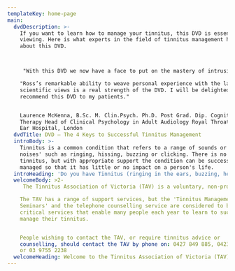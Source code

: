 ```yaml
---
templateKey: home-page
main:
  dvdDescription: >-
    If you want to learn how to manage your tinnitus, this DVD is essential
    viewing. Here is what experts in the field of tinnitus management have said
    about this DVD.



     "With this DVD we now have a face to put on the mastery of intrusive tinnitus, the calm, knowledgeable, and reassuring face of Ross McKeown. And not only do we have a face, we have a pathway to get from the misery to mastery – The 4 Keys."

    "Ross’s remarkable ability to weave personal experience with the latest
    scientific views is a real strength of the DVD. I will be delighted to
    recommend this DVD to my patients."


    Laurence McKenna, B.Sc. M. Clin.Psych. Ph.D. Post Grad. Dip. Cognitive
    Therapy Head of Clinical Psychology in Adult Audiology Royal Throat Nose and
    Ear Hospital, London
  dvdTitle: DVD – The 4 Keys to Successful Tinnitus Management
  introBody: >-
    Tinnitus is a common condition that refers to a range of sounds or 'head
    noises' such as ringing, hissing, buzzing or clicking. There is no cure for
    tinnitus, but with appropriate support the condition can be successfully
    managed so that it has little or no impact on a person's life.
  introHeading: 'Do you have Tinnitus (ringing in the ears, buzzing, head noises)?'
  welcomeBody: >2-
     The Tinnitus Association of Victoria (TAV) is a voluntary, non-profit organization that has been helping people with tinnitus for over 20 years.

    The TAV has a range of support services, but the 'Tinnitus Management
    Seminars' and the telephone counselling service are considered to be the two
    critical services that enable many people each year to learn to successfully
    manage their tinnitus.


    People wishing to contact the TAV, or require tinnitus advice or
    counselling, should contact the TAV by phone on: 0427 849 885, 0423 203 296,
    or 03 9755 2238
  welcomeHeading: Welcome to the Tinnitus Association of Victoria (TAV)
---
```


